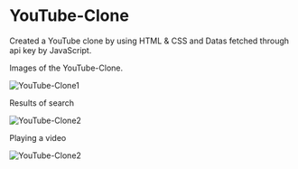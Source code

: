 # YouTube-Clone

Created a YouTube clone by using HTML & CSS and Datas fetched through api key by JavaScript.

Images of the YouTube-Clone.

![YouTube-Clone1](https://user-images.githubusercontent.com/107243584/209063684-a34b3132-aa22-4430-841d-c37bfc37bde5.png)

Results of search

![YouTube-Clone2](https://user-images.githubusercontent.com/107243584/209063889-f64ff970-002b-4723-a91d-94122eb4342d.png)

Playing a video

![YouTube-Clone2](https://user-images.githubusercontent.com/107243584/209064600-95680874-3f27-4e5e-ad71-8d32ec9a021b.png)
